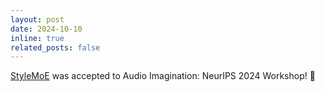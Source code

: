 ```yaml
---
layout: post
date: 2024-10-10
inline: true
related_posts: false
---
```


[StyleMoE](https://openreview.net/forum?id=TBhSuVabsc) was accepted to Audio Imagination: NeurIPS 2024 Workshop! 🎉